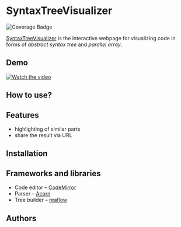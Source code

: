 # SyntaxTreeVisualizer 
![Coverage Badge](https://img.shields.io/endpoint?url=https://gist.githubusercontent.com/markovav-official/626ceaef15ab8d3d6dd2be185454916a/raw/SyntaxTreeVisualizer__heads_main.json)

[SyntaxTreeVisualizer](http://syntax-visualizer.markovav.ru/) is the interactive webpage for visualizing code in forms of _abstract syntax tree_ and _parallel array_.

## Demo
[![Watch the video](https://img.youtube.com/vi/2q0nueDekkw/maxresdefault.jpg)](https://www.youtube.com/watch?v=2q0nueDekkw)

## How to use?

## Features
- highlighting of similar parts
- share the result via URL

## Installation

## Frameworks and libraries
- Code editor – [CodeMirror](https://github.com/codemirror/codemirror5)
- Parser – [Acorn](https://github.com/acornjs/acorn)
- Tree builder – [reaflow](https://github.com/reaviz/reaflow)

## Authors
